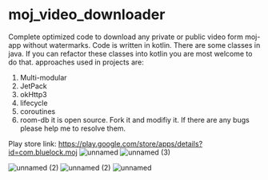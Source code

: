 # moj_video_downloader
Complete optimized code to download any private or public video form moj-app without watermarks.
Code is written in kotlin. There are some classes in java. If you can refactor these classes into kotlin you are most welcome to do that.
approaches used in projects are:
1. Multi-modular
2. JetPack
3. okHttp3
4. lifecycle
5. coroutines
6. room-db
it is open source. Fork it and modifiy it. If there are any bugs please help me to resolve them.

Play store link: https://play.google.com/store/apps/details?id=com.bluelock.moj
![unnamed](https://github.com/thezayin/moj_video_downloader/assets/140496836/3163c5ff-cd24-466c-8113-0ee118c4eb09)
![unnamed (3)](https://github.com/thezayin/moj_video_downloader/assets/140496836/2e8abd9c-4e18-4c2c-b9d4-d976e92d022c)

![unnamed (2)](https://github.com/thezayin/moj_video_downloader/assets/140496836/78b3ba5b-73f6-4d9f-9f7a-d55533964a65)
![unnamed (2)](https://github.com/thezayin/moj_video_downloader/assets/140496836/b0a8dbc2-af28-492d-81de-d71306bc5ebd)
![unnamed](https://github.com/thezayin/moj_video_downloader/assets/140496836/8e1ef9b0-1e73-43ad-9646-326186393e83)


